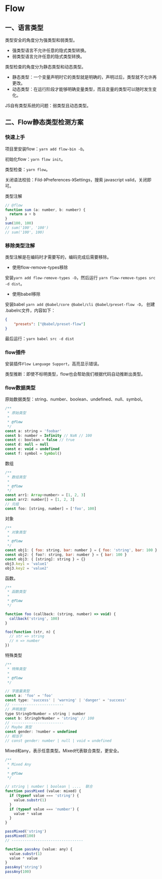 # Flow
## 一、语言类型
类型安全的角度分为强类型和弱类型。
* 强类型语言不允许任意的隐式类型转换。
* 弱类型语言允许任意的隐式类型转换。

类型检查的角度分为静态类型和动态类型。
* 静态类型：一个变量声明时它的类型就是明确的，声明过后，类型就不允许再更改。
* 动态类型：在运行阶段才能够明确变量类型，而且变量的类型可以随时发生变化。

JS自有类型系统的问题：弱类型且动态类型。
## 二、Flow静态类型检测方案
### 快速上手
项目里安装flow：`yarn add flow-bin -D`。

初始化flow：`yarn flow init`。

类型检查：`yarn flow`。

关闭语法校验：Fild-》Preferences-》Settings，搜索 javascript valid，关闭即可。

类型注解
```js
// @flow
function sum (a: number, b: number) {
  return a + b
}
sum(100, 100)
// sum('100', '100')
// sum('100', 100)
```
### 移除类型注解
类型注解是在编码时才需要写的，编码完成后需要移除。
* 使用flow-remove-types移除

安装`yarn add flow-remove-types -D`，然后运行 `yarn flow-remove-types src -d dist`。

* 使用babel移除

安装babel `yarn add @babel/core @babel/cli @babel/preset-flow -D`，
创建 .babelrc文件，内容如下：
```json
{
    "presets": ["@babel/preset-flow"]
}
```
最后运行：`yarn babel src -d dist`
### flow插件
安装插件`Flow Language Support`，高亮显示错误。

类型推断：即使不标明类型，flow也会帮助我们根据代码自动推断出类型。
### flow数据类型
原始数据类型：string、number、boolean、undefined、null、symbol。
```js
/**
 * 原始类型
 *
 * @flow
 */
const a: string = 'foobar'
const b: number = Infinity // NaN // 100
const c: boolean = false // true
const d: null = null
const e: void = undefined
const f: symbol = Symbol()
```
数组
```js
/**
 * 数组类型
 *
 * @flow
 */
const arr1: Array<number> = [1, 2, 3]
const arr2: number[] = [1, 2, 3]
// 元组
const foo: [string, number] = ['foo', 100]
```
对象
```js
/**
 * 对象类型
 *
 * @flow
 */
const obj1: { foo: string, bar: number } = { foo: 'string', bar: 100 }
const obj2: { foo?: string, bar: number } = { bar: 100 }
const obj3: { [string]: string } = {}
obj3.key1 = 'value1'
obj3.key2 = 'value2'
```
函数。
```js
/**
 * 函数类型
 *
 * @flow
 */

function foo (callback: (string, number) => void) {
  callback('string', 100)
}

foo(function (str, n) {
  // str => string
  // n => number
})
```
特殊类型
```js
/**
 * 特殊类型
 *
 * @flow
 */

// 字面量类型
const a: 'foo' = 'foo'
const type: 'success' | 'warning' | 'danger' = 'success'
// ------------------------
// 声明类型
type StringOrNumber = string | number
const b: StringOrNumber = 'string' // 100
// ------------------------
// Maybe 类型
const gender: ?number = undefined
// 相当于
// const gender: number | null | void = undefined
```
Mixed和any，表示任意类型。Mixed代表联合类型，更安全。
```js
/**
 * Mixed Any
 *
 * @flow
 */

// string | number | boolean | ....  联合
function passMixed (value: mixed) {
  if (typeof value === 'string') {
    value.substr(1)
  }
  if (typeof value === 'number') {
    value * value
  }
}

passMixed('string')
passMixed(100)
// ---------------------------------

function passAny (value: any) {
  value.substr(1)
  value * value
}
passAny('string')
passAny(100)
```